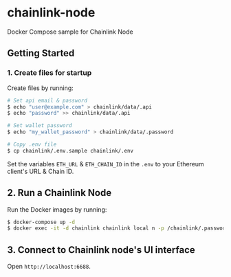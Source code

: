 # chainlink-node
Docker Compose sample for Chainlink Node

## Getting Started

### 1. Create files for startup
Create files by running:
```bash
# Set api email & password
$ echo "user@example.com" > chainlink/data/.api
$ echo "password" >> chainlink/data/.api

# Set wallet password
$ echo "my_wallet_password" > chainlink/data/.password

# Copy .env file
$ cp chainlink/.env.sample chainlink/.env
```

Set the variables `ETH_URL` & `ETH_CHAIN_ID` in the `.env` to your Ethereum client's URL & Chain ID.

## 2. Run a Chainlink Node

Run the Docker images by running:
```bash
$ docker-compose up -d
$ docker exec -it -d chainlink chainlink local n -p /chainlink/.password -a /chainlink/.api
```

## 3. Connect to Chainlink node's UI interface
Open `http://localhost:6688`.
